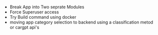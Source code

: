 - Break App into Two seprate Modules
- Force Superuser access
- Try Build command using docker
- moving app category selection to backend using a classification metod or cargpt api's

